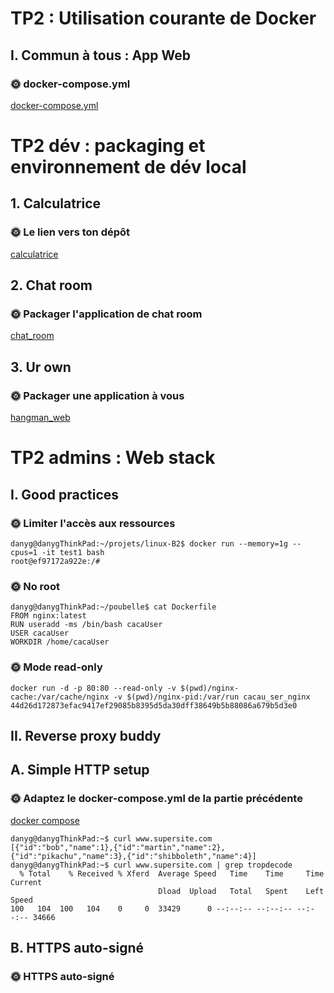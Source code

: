 # TP2 : Utilisation courante de Docker

## I. Commun à tous : App Web

### 🌞 docker-compose.yml

[docker-compose.yml](./I//docker-compose.yml)

# TP2 dév : packaging et environnement de dév local

## 1. Calculatrice

### 🌞 Le lien vers ton dépôt

[calculatrice](https://github.com/danyGhassan/calculatrice_linux)

## 2. Chat room

### 🌞 Packager l'application de chat room

[chat_room](https://github.com/danyGhassan/chat_room_linux)

## 3. Ur own

### 🌞 Packager une application à vous

[hangman_web](https://github.com/danyGhassan/hangman_web)

# TP2 admins : Web stack

## I. Good practices

### 🌞 Limiter l'accès aux ressources
```
danyg@danygThinkPad:~/projets/linux-B2$ docker run --memory=1g --cpus=1 -it test1 bash
root@ef97172a922e:/#  
```

### 🌞 No root

```
danyg@danygThinkPad:~/poubelle$ cat Dockerfile 
FROM nginx:latest
RUN useradd -ms /bin/bash cacaUser
USER cacaUser
WORKDIR /home/cacaUser
```

### 🌞 Mode read-only

```
docker run -d -p 80:80 --read-only -v $(pwd)/nginx-cache:/var/cache/nginx -v $(pwd)/nginx-pid:/var/run cacau_ser_nginx
44d26d172873efac9417ef29085b8395d5da30dff38649b5b88086a679b5d3e0
```
## II. Reverse proxy buddy

## A. Simple HTTP setup

### 🌞 Adaptez le docker-compose.yml de la partie précédente

[docker compose](I/docker-compose.yml)

```
danyg@danygThinkPad:~$ curl www.supersite.com
[{"id":"bob","name":1},{"id":"martin","name":2},{"id":"pikachu","name":3},{"id":"shibboleth","name":4}]
danyg@danygThinkPad:~$ curl www.supersite.com | grep tropdecode
  % Total    % Received % Xferd  Average Speed   Time    Time     Time  Current
                                 Dload  Upload   Total   Spent    Left  Speed
100   104  100   104    0     0  33429      0 --:--:-- --:--:-- --:--:-- 34666
```

## B. HTTPS auto-signé

### 🌞 HTTPS auto-signé